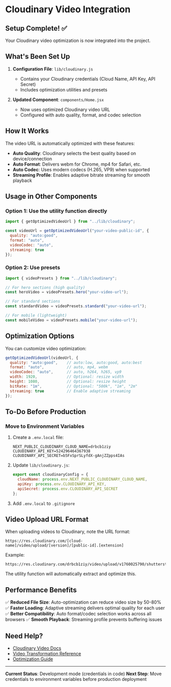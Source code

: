 # Cloudinary Video Integration

## Setup Complete! ✅

Your Cloudinary video optimization is now integrated into the project.

## What's Been Set Up

1. **Configuration File**: `lib/cloudinary.js`
   - Contains your Cloudinary credentials (Cloud Name, API Key, API Secret)
   - Includes optimization utilities and presets

2. **Updated Component**: `components/Home.jsx`
   - Now uses optimized Cloudinary video URL
   - Configured with auto quality, format, and codec selection

## How It Works

The video URL is automatically optimized with these features:
- **Auto Quality**: Cloudinary selects the best quality based on device/connection
- **Auto Format**: Delivers webm for Chrome, mp4 for Safari, etc.
- **Auto Codec**: Uses modern codecs (H.265, VP9) when supported
- **Streaming Profile**: Enables adaptive bitrate streaming for smooth playback

## Usage in Other Components

### Option 1: Use the utility function directly
```javascript
import { getOptimizedVideoUrl } from "../lib/cloudinary";

const videoUrl = getOptimizedVideoUrl("your-video-public-id", {
  quality: "auto:good",
  format: "auto",
  videoCodec: "auto",
  streaming: true
});
```

### Option 2: Use presets
```javascript
import { videoPresets } from "../lib/cloudinary";

// For hero sections (high quality)
const heroVideo = videoPresets.hero("your-video-url");

// For standard sections
const standardVideo = videoPresets.standard("your-video-url");

// For mobile (lightweight)
const mobileVideo = videoPresets.mobile("your-video-url");
```

## Optimization Options

You can customize video optimization:

```javascript
getOptimizedVideoUrl(videoUrl, {
  quality: "auto:good",    // auto:low, auto:good, auto:best
  format: "auto",          // auto, mp4, webm
  videoCodec: "auto",      // auto, h264, h265, vp9
  width: 1920,             // Optional: resize width
  height: 1080,            // Optional: resize height
  bitRate: "1m",           // Optional: "500k", "1m", "2m"
  streaming: true          // Enable adaptive streaming
});
```

## To-Do Before Production

### Move to Environment Variables

1. Create a `.env.local` file:
   ```env
   NEXT_PUBLIC_CLOUDINARY_CLOUD_NAME=drbcb1ziy
   CLOUDINARY_API_KEY=524296464367938
   CLOUDINARY_API_SECRET=b5FxSprSLyfdX-gAnjZZpps4IAs
   ```

2. Update `lib/cloudinary.js`:
   ```javascript
   export const cloudinaryConfig = {
     cloudName: process.env.NEXT_PUBLIC_CLOUDINARY_CLOUD_NAME,
     apiKey: process.env.CLOUDINARY_API_KEY,
     apiSecret: process.env.CLOUDINARY_API_SECRET
   };
   ```

3. Add `.env.local` to `.gitignore`

## Video Upload URL Format

When uploading videos to Cloudinary, note the URL format:
```
https://res.cloudinary.com/[cloud-name]/video/upload/[version]/[public-id].[extension]
```

Example:
```
https://res.cloudinary.com/drbcb1ziy/video/upload/v1760025790/shutterstock_1065158980_1_jalep4.mov
```

The utility function will automatically extract and optimize this.

## Performance Benefits

✅ **Reduced File Size**: Auto-optimization can reduce video size by 50-80%
✅ **Faster Loading**: Adaptive streaming delivers optimal quality for each user
✅ **Better Compatibility**: Auto format/codec selection works across all browsers
✅ **Smooth Playback**: Streaming profile prevents buffering issues

## Need Help?

- [Cloudinary Video Docs](https://cloudinary.com/documentation/video_manipulation_and_delivery)
- [Video Transformation Reference](https://cloudinary.com/documentation/video_transformation_reference)
- [Optimization Guide](https://cloudinary.com/documentation/video_optimization)

---

**Current Status**: Development mode (credentials in code)
**Next Step**: Move credentials to environment variables before production deployment

